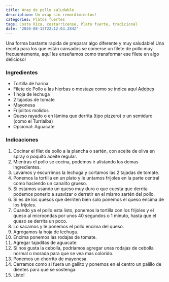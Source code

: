 ```yaml
---
title: Wrap de pollo saludable
description: Un wrap sin remordimientos!
categories: Platos fuertes
tags: Costa Rica, costarricense, Plato fuerte, tradicional
date: "2020-08-13T22:12:03.284Z"
---
```

Una forma bastante rapida de preparar algo diferente y muy saludable! Una receta para los que están cansados se comerse un filete de pollo muy frecuentemente, aquí les enseñamos como transformar ese filete en algo delicioso!

### Ingredientes

- Tortilla de harina
- Filete de Pollo a las hierbas o mostaza como se indica aquí [Adobes](/Adobes/#pollo-hierbas)
- 1 hoja de lechuga
- 2 tajadas de tomate
- Mayonesa
- Frijolitos molidos
- Queso rayado o en lámina que derrita (tipo pizzero) o un semiduro (como el Turrialba)
- Opcional: Aguacate

### Indicaciones

1. Cocinar el filet de pollo a la plancha o sartén, con aceite de oliva en spray o poquito aceite regular.
2. Mientras el pollo se cocina, podemos ir alistando los demas ingredientes.
3. Lavamos y escurrimos la lechuga y cortamos las 2 tajadas de tomate.
4. Ponemos la tortilla en un plato y le untamos frijoles en la parte central como haciendo un canalito grueso.
5. Si estamos usando un queso muy duro o que cuesta que derrita podemos ponerlo a suavizar o derretir en el mismo sartén del pollo.
6. Si es de los quesos que derriten bien solo ponemos el queso encima de los frijoles.
7. Cuando ya el pollo esta listo, ponemos la tortilla con los frijoles y el queso al microondas por unos 40 segundos o 1 minuto, hasta que el queso se derrita un poco.
8. Lo sacamos y le ponemos el pollo encima del queso.
9. Agregamos la hoja de lechuga.
10. Encima ponemos las rodajas de tomate.
11. Agregar tajaditas de aguacate
12. Si nos gusta la cebolla, podríamos agregar unas rodajas de cebolla normal o morada para que se vea mas colorido.
13. Ponemos un chorrito de mayonesa.
14. Cerramos como si fuera un gallito y ponemos en el centro un palillo de dientes para que se sostenga.
15. Listo!
